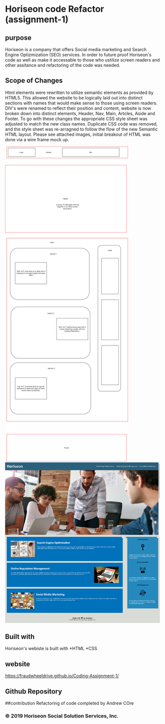 # Horiseon code Refactor (assignment-1)

## purpose
Horiseon is a company that offers Social media marketing and Search Engine Optizmization (SEO) services. 
In order to future proof Horiseon's code as well as make it accessable to those who ustilize screen readers
and other assitance and refactoring of the code was needed.

## Scope of Changes 
Html elements were rewritten to utilize semantic elements as provided by HTML5. This allowed the website to be 
logically laid out into distinct sections with names that would make sense to those using screen readers. DIV's 
were renamed to reflect their position and content, website is now broken down into distinct elements, Header, 
Nav, Main, Artcles, Aside and Footer. To go with these changes the appropriate CSS style sheet was adjusted to 
match the new class names. Duplicate CSS code was removed, and the style sheet was re-arragned to follow the flow 
of the new Semantic HTML layout. Please see attached images, initial breakout of HTML was done via a wire frame 
mock up. 

![alt text](https://github.com/fraudwheeldrive/Coding-Assignment-1/blob/main/assets/images/Horiseon%20Wireframe.png)
![alt text](https://github.com/fraudwheeldrive/Coding-Assignment-1/blob/main/assets/images/Horiseon%20Screenshot.png)


##  Built with 
Horiseon's webiste is built with 
*HTML
*CSS

## website 
https://fraudwheeldrive.github.io/Coding-Assignment-1/
## Github Repository 


##contribution 
Refactoring of code completed by Andrew COre 

### © 2019 Horiseon Social Solution Services, Inc.


